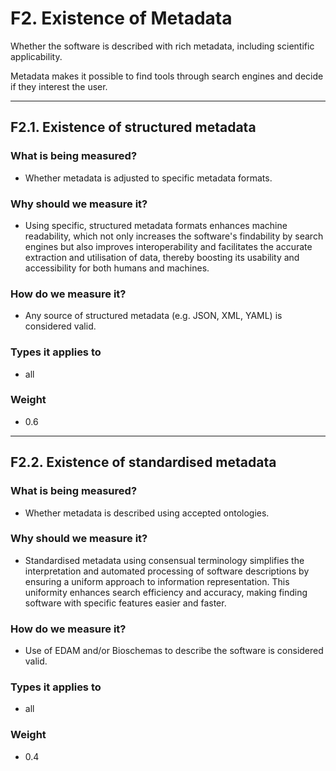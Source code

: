 # F2. Existence of Metadata

Whether the software is described with rich metadata, including scientific applicability. 

Metadata makes it possible to find tools through search engines and decide if they interest the user.

---  


## F2.1. Existence of structured metadata 


### What is being measured? 
- Whether metadata is adjusted to specific metadata formats. 

### Why should we measure it? 

- Using specific, structured metadata formats enhances machine readability, which not only increases the software's findability by search engines but also improves interoperability and facilitates the accurate extraction and utilisation of data, thereby boosting its usability and accessibility for both humans and machines. 

### How do we measure it? 

- Any source of structured metadata (e.g. JSON, XML, YAML) is considered valid. 

### Types it applies to 

- all

### Weight 
- 0.6

--- 

## F2.2. Existence of standardised metadata 


### What is being measured? 
- Whether metadata is described using accepted ontologies. 

### Why should we measure it? 

- Standardised metadata using consensual terminology simplifies the interpretation and automated processing of software descriptions by ensuring a uniform approach to information representation. This uniformity enhances search efficiency and accuracy, making finding software with specific features easier and faster. 

### How do we measure it? 

- Use of EDAM and/or Bioschemas to describe the software is considered valid. 

### Types it applies to

- all

### Weight 
- 0.4

